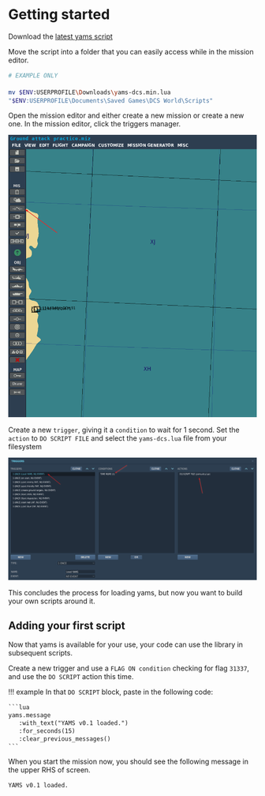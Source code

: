 # Getting started

Download the [latest yams script](https://github.com/seska451/yams/releases)

Move the script into a folder that you can easily access while in the mission editor.
```bash
# EXAMPLE ONLY

mv $ENV:USERPROFILE\Downloads\yams-dcs.min.lua
"$ENV:USERPROFILE\Documents\Saved Games\DCS World\Scripts"
```

Open the mission editor and either create a new mission or create a new one. In the mission editor, click the triggers manager.

![The DCS Mission editor, highlighting the trigger button](/assets/open-triggers.png)

Create a new `trigger`, giving it a `condition` to wait for 1 second. Set the `action` to `DO SCRIPT FILE` and select the `yams-dcs.lua` file from your filesystem

![The Trigger Manager, showing the correct settings for your DO SCRIPT FILE trigger](assets%2Fadding-yams.png)

This concludes the process for loading yams, but now you want to build your own scripts around it.

## Adding your first script

Now that yams is available for your use, your code can use the library in subsequent scripts.

Create a new trigger and use a `FLAG ON condition` checking for flag `31337`, and use the `DO SCRIPT` action this time.

!!! example
    In that `DO SCRIPT` block, paste in the following code:

    ```lua
    yams.message
       :with_text("YAMS v0.1 loaded.")
       :for_seconds(15)
       :clear_previous_messages()
    ```

When you start the mission now, you should see the following message in the upper RHS of screen.

```
YAMS v0.1 loaded.
```